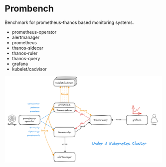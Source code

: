 # Prombench

Benchmark for prometheus-thanos based monitoring systems.

* prometheus-operator
* alertmanager
* prometheus
* thanos-sidecar
* thanos-ruler
* thanos-query
* grafana
* kubelet/cadvisor

![prombench](./prombench.png)
